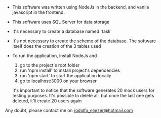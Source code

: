 
* This software was written using NodeJs in the backend, and vanila javascript in the frontend.
* This software uses SQL Server for data storage
* It's necessary to create a database named 'task'
* It's not necessary to create the scheme of the database. The software itself does the creation of the 3 tables used
* To run the application, install NodeJs and
  1. go to the project's root folder
  2. run 'npm install' to install project's dependencies
  3. run 'npm start' to start the application locally
  4. go to localhost:3000 on your browser
  
  It's important to notice that the software generates 20 mock users for testing purposes. It's possible to delete all, but once the last one gets deleted, it'll create 20 users again



Any doubt, please contact me on rodolfo_eliezer@hotmail.com
